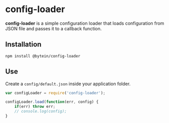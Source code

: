 # config-loader

__config-loader__ is a simple configuration loader that loads configuration from JSON file and passes it to a callback function.

## Installation

```
npm install @bytein/config-loader
```

## Use

Create a `config/default.json` inside your application folder.

```javascript
var configLoader = require('config-loader');

configLoader.load(function(err, config) {
    if(err) throw err;
    // console.log(config);
}
```

